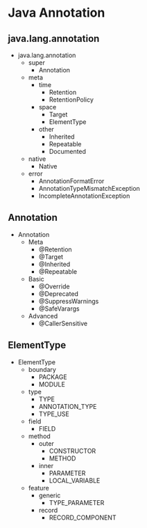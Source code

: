 # Java Annotation

## java.lang.annotation

- java.lang.annotation
    - super
        - Annotation
    - meta
        - time
            - Retention
            - RetentionPolicy
        - space
            - Target
            - ElementType
        - other
            - Inherited
            - Repeatable
            - Documented
    - native
        - Native
    - error
        - AnnotationFormatError
        - AnnotationTypeMismatchException
        - IncompleteAnnotationException

## Annotation

- Annotation
    - Meta
        - @Retention
        - @Target
        - @Inherited
        - @Repeatable
    - Basic
        - @Override
        - @Deprecated
        - @SuppressWarnings
        - @SafeVarargs
    - Advanced
        - @CallerSensitive

## ElementType

- ElementType
    - boundary
        - PACKAGE
        - MODULE
    - type
        - TYPE
        - ANNOTATION_TYPE
        - TYPE_USE
    - field
        - FIELD
    - method
        - outer
            - CONSTRUCTOR
            - METHOD
        - inner
            - PARAMETER
            - LOCAL_VARIABLE
    - feature
        - generic
            - TYPE_PARAMETER
        - record
            - RECORD_COMPONENT
